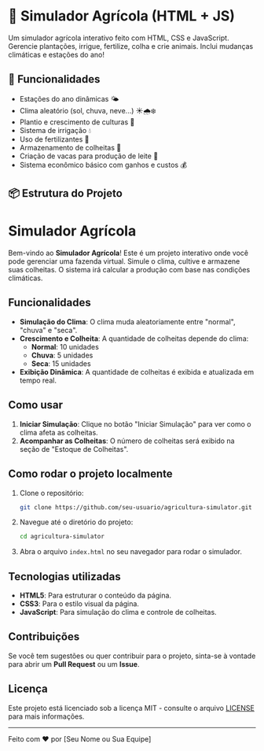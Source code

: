 # 🌾 Simulador Agrícola (HTML + JS)

Um simulador agrícola interativo feito com HTML, CSS e JavaScript. Gerencie plantações, irrigue, fertilize, colha e crie animais. Inclui mudanças climáticas e estações do ano!

## 🔧 Funcionalidades

- Estações do ano dinâmicas 🌤️
- Clima aleatório (sol, chuva, neve...) ☀️🌧️❄️
- Plantio e crescimento de culturas 🌱
- Sistema de irrigação 💧
- Uso de fertilizantes 🌿
- Armazenamento de colheitas 🧺
- Criação de vacas para produção de leite 🐄
- Sistema econômico básico com ganhos e custos 💰

## 📦 Estrutura do Projeto
# Simulador Agrícola

Bem-vindo ao **Simulador Agrícola**! Este é um projeto interativo onde você pode gerenciar uma fazenda virtual. Simule o clima, cultive e armazene suas colheitas. O sistema irá calcular a produção com base nas condições climáticas.

## Funcionalidades

- **Simulação do Clima**: O clima muda aleatoriamente entre "normal", "chuva" e "seca".
- **Crescimento e Colheita**: A quantidade de colheitas depende do clima:
  - **Normal**: 10 unidades
  - **Chuva**: 5 unidades
  - **Seca**: 15 unidades
- **Exibição Dinâmica**: A quantidade de colheitas é exibida e atualizada em tempo real.

## Como usar

1. **Iniciar Simulação**: Clique no botão "Iniciar Simulação" para ver como o clima afeta as colheitas.
2. **Acompanhar as Colheitas**: O número de colheitas será exibido na seção de "Estoque de Colheitas".

## Como rodar o projeto localmente

1. Clone o repositório:
    ```bash
    git clone https://github.com/seu-usuario/agricultura-simulator.git
    ```
2. Navegue até o diretório do projeto:
    ```bash
    cd agricultura-simulator
    ```
3. Abra o arquivo `index.html` no seu navegador para rodar o simulador.

## Tecnologias utilizadas

- **HTML5**: Para estruturar o conteúdo da página.
- **CSS3**: Para o estilo visual da página.
- **JavaScript**: Para simulação do clima e controle de colheitas.

## Contribuições

Se você tem sugestões ou quer contribuir para o projeto, sinta-se à vontade para abrir um **Pull Request** ou um **Issue**.

## Licença

Este projeto está licenciado sob a licença MIT - consulte o arquivo [LICENSE](LICENSE) para mais informações.

---

Feito com ❤️ por [Seu Nome ou Sua Equipe]
